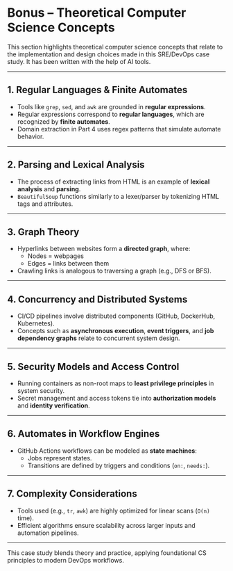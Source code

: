 # Bonus – Theoretical Computer Science Concepts

This section highlights theoretical computer science concepts that relate to the implementation and design choices made in this SRE/DevOps case study. It has been written with the help of AI tools.

---

## 1. **Regular Languages & Finite Automates**

- Tools like `grep`, `sed`, and `awk` are grounded in **regular expressions**.
- Regular expressions correspond to **regular languages**, which are recognized by **finite automates**.
- Domain extraction in Part 4 uses regex patterns that simulate automate behavior.

---

## 2. **Parsing and Lexical Analysis**

- The process of extracting links from HTML is an example of **lexical analysis** and **parsing**.
- `BeautifulSoup` functions similarly to a lexer/parser by tokenizing HTML tags and attributes.

---

## 3. **Graph Theory**

- Hyperlinks between websites form a **directed graph**, where:
  - Nodes = webpages
  - Edges = links between them
- Crawling links is analogous to traversing a graph (e.g., DFS or BFS).

---

## 4. **Concurrency and Distributed Systems**

- CI/CD pipelines involve distributed components (GitHub, DockerHub, Kubernetes).
- Concepts such as **asynchronous execution**, **event triggers**, and **job dependency graphs** relate to concurrent system design.

---

## 5. **Security Models and Access Control**

- Running containers as non-root maps to **least privilege principles** in system security.
- Secret management and access tokens tie into **authorization models** and **identity verification**.

---

## 6. **Automates in Workflow Engines**

- GitHub Actions workflows can be modeled as **state machines**:
  - Jobs represent states.
  - Transitions are defined by triggers and conditions (`on:`, `needs:`).

---

## 7. **Complexity Considerations**

- Tools used (e.g., `tr`, `awk`) are highly optimized for linear scans (`O(n)` time).
- Efficient algorithms ensure scalability across larger inputs and automation pipelines.

---

This case study blends theory and practice, applying foundational CS principles to modern DevOps workflows.
